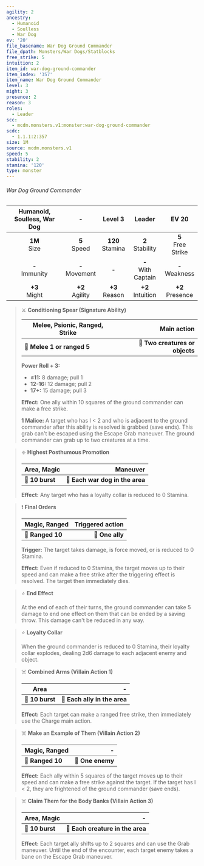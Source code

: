 ```yaml
---
agility: 2
ancestry:
  - Humanoid
  - Soulless
  - War Dog
ev: '20'
file_basename: War Dog Ground Commander
file_dpath: Monsters/War Dogs/Statblocks
free_strike: 5
intuition: 2
item_id: war-dog-ground-commander
item_index: '357'
item_name: War Dog Ground Commander
level: 3
might: 3
presence: 2
reason: 3
roles:
  - Leader
scc:
  - mcdm.monsters.v1:monster:war-dog-ground-commander
scdc:
  - 1.1.1:2:357
size: 1M
source: mcdm.monsters.v1
speed: 5
stability: 2
stamina: '120'
type: monster
---
```


###### War Dog Ground Commander

| Humanoid, Soulless, War Dog |          -          |       Level 3        |         Leader          |         EV 20          |
| :-------------------------: | :-----------------: | :------------------: | :---------------------: | :--------------------: |
|      **1M**<br/> Size       |  **5**<br/> Speed   | **120**<br/> Stamina |  **2**<br/> Stability   | **5**<br/> Free Strike |
|     **-**<br/> Immunity     | **-**<br/> Movement |          -           | **-**<br/> With Captain |  **-**<br/> Weakness   |
|      **+3**<br/> Might      | **+2**<br/> Agility |  **+3**<br/> Reason  |  **+2**<br/> Intuition  |  **+2**<br/> Presence  |

<!-- -->
> ⚔️ **Conditioning Spear (Signature Ability)**
>
> | **Melee, Psionic, Ranged, Strike** |                 **Main action** |
> | ---------------------------------- | ------------------------------: |
> | **📏 Melee 1 or ranged 5**         | **🎯 Two creatures or objects** |
>
> **Power Roll + 3:**
>
> - **≤11:** 8 damage; pull 1
> - **12-16:** 12 damage; pull 2
> - **17+:** 15 damage; pull 3
>
> **Effect:** One ally within 10 squares of the ground commander can make a free strike.
>
> **1 Malice:** A target who has I < 2 and who is adjacent to the ground commander after this ability is resolved is grabbed (save ends). This grab can't be escaped using the Escape Grab maneuver. The ground commander can grab up to two creatures at a time.

<!-- -->
> ❇️ **Highest Posthumous Promotion**
>
> | **Area, Magic** |                    **Maneuver** |
> | --------------- | ------------------------------: |
> | **📏 10 burst** | **🎯 Each war dog in the area** |
>
> **Effect:** Any target who has a loyalty collar is reduced to 0 Stamina.

<!-- -->
> ❗️ **Final Orders**
>
> | **Magic, Ranged** | **Triggered action** |
> | ----------------- | -------------------: |
> | **📏 Ranged 10**  |      **🎯 One ally** |
>
> **Trigger:** The target takes damage, is force moved, or is reduced to 0 Stamina.
>
> **Effect:** Even if reduced to 0 Stamina, the target moves up to their speed and can make a free strike after the triggering effect is resolved. The target then immediately dies.

<!-- -->
> ⭐️ **End Effect**
>
> At the end of each of their turns, the ground commander can take 5 damage to end one effect on them that can be ended by a saving throw. This damage can't be reduced in any way.

<!-- -->
> ⭐️ **Loyalty Collar**
>
> When the ground commander is reduced to 0 Stamina, their loyalty collar explodes, dealing 2d6 damage to each adjacent enemy and object.

<!-- -->
> ☠️ **Combined Arms (Villain Action 1)**
>
> | **Area**        |                        **-** |
> | --------------- | ---------------------------: |
> | **📏 10 burst** | **🎯 Each ally in the area** |
>
> **Effect:** Each target can make a ranged free strike, then immediately use the Charge main action.

<!-- -->
> ☠️ **Make an Example of Them (Villain Action 2)**
>
> | **Magic, Ranged** |            **-** |
> | ----------------- | ---------------: |
> | **📏 Ranged 10**  | **🎯 One enemy** |
>
> **Effect:** Each ally within 5 squares of the target moves up to their speed and can make a free strike against the target. If the target has I < 2, they are frightened of the ground commander (save ends).

<!-- -->
> ☠️ **Claim Them for the Body Banks (Villain Action 3)**
>
> | **Area, Magic** |                            **-** |
> | --------------- | -------------------------------: |
> | **📏 10 burst** | **🎯 Each creature in the area** |
>
> **Effect:** Each target ally shifts up to 2 squares and can use the Grab maneuver. Until the end of the encounter, each target enemy takes a bane on the Escape Grab maneuver.
